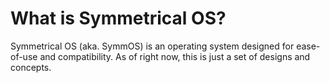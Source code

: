 # What is Symmetrical OS?

Symmetrical OS (aka. SymmOS) is an operating system designed for ease-of-use and compatibility. As of right now, this is just a set of designs and concepts.
